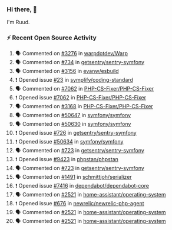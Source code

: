 ### Hi there, 👋

I'm Ruud.
 
### :zap: Recent Open Source Activity

<!--START_SECTION:activity-->
1. 🗣 Commented on [#3276](https://github.com/warpdotdev/Warp/issues/3276) in [warpdotdev/Warp](https://github.com/warpdotdev/Warp)
2. 🗣 Commented on [#734](https://github.com/getsentry/sentry-symfony/issues/734) in [getsentry/sentry-symfony](https://github.com/getsentry/sentry-symfony)
3. 🗣 Commented on [#3156](https://github.com/evanw/esbuild/issues/3156) in [evanw/esbuild](https://github.com/evanw/esbuild)
4. ❗ Opened issue [#23](https://github.com/symplify/coding-standard/issues/23) in [symplify/coding-standard](https://github.com/symplify/coding-standard)
5. 🗣 Commented on [#7062](https://github.com/PHP-CS-Fixer/PHP-CS-Fixer/issues/7062) in [PHP-CS-Fixer/PHP-CS-Fixer](https://github.com/PHP-CS-Fixer/PHP-CS-Fixer)
6. ❗ Opened issue [#7062](https://github.com/PHP-CS-Fixer/PHP-CS-Fixer/issues/7062) in [PHP-CS-Fixer/PHP-CS-Fixer](https://github.com/PHP-CS-Fixer/PHP-CS-Fixer)
7. 🗣 Commented on [#3168](https://github.com/PHP-CS-Fixer/PHP-CS-Fixer/issues/3168) in [PHP-CS-Fixer/PHP-CS-Fixer](https://github.com/PHP-CS-Fixer/PHP-CS-Fixer)
8. 🗣 Commented on [#50647](https://github.com/symfony/symfony/issues/50647) in [symfony/symfony](https://github.com/symfony/symfony)
9. 🗣 Commented on [#50630](https://github.com/symfony/symfony/issues/50630) in [symfony/symfony](https://github.com/symfony/symfony)
10. ❗ Opened issue [#726](https://github.com/getsentry/sentry-symfony/issues/726) in [getsentry/sentry-symfony](https://github.com/getsentry/sentry-symfony)
11. ❗ Opened issue [#50634](https://github.com/symfony/symfony/issues/50634) in [symfony/symfony](https://github.com/symfony/symfony)
12. 🗣 Commented on [#723](https://github.com/getsentry/sentry-symfony/issues/723) in [getsentry/sentry-symfony](https://github.com/getsentry/sentry-symfony)
13. ❗ Opened issue [#9423](https://github.com/phpstan/phpstan/issues/9423) in [phpstan/phpstan](https://github.com/phpstan/phpstan)
14. 🗣 Commented on [#723](https://github.com/getsentry/sentry-symfony/issues/723) in [getsentry/sentry-symfony](https://github.com/getsentry/sentry-symfony)
15. 🗣 Commented on [#1491](https://github.com/schmittjoh/serializer/issues/1491) in [schmittjoh/serializer](https://github.com/schmittjoh/serializer)
16. ❗ Opened issue [#7416](https://github.com/dependabot/dependabot-core/issues/7416) in [dependabot/dependabot-core](https://github.com/dependabot/dependabot-core)
17. 🗣 Commented on [#2521](https://github.com/home-assistant/operating-system/issues/2521) in [home-assistant/operating-system](https://github.com/home-assistant/operating-system)
18. ❗ Opened issue [#676](https://github.com/newrelic/newrelic-php-agent/issues/676) in [newrelic/newrelic-php-agent](https://github.com/newrelic/newrelic-php-agent)
19. 🗣 Commented on [#2521](https://github.com/home-assistant/operating-system/issues/2521) in [home-assistant/operating-system](https://github.com/home-assistant/operating-system)
20. 🗣 Commented on [#2521](https://github.com/home-assistant/operating-system/issues/2521) in [home-assistant/operating-system](https://github.com/home-assistant/operating-system)
<!--END_SECTION:activity-->
